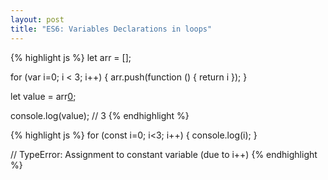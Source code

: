 ```yaml
---
layout: post
title: "ES6: Variables Declarations in loops"
---
```


<!-- {% highlight js %}
{% endhighlight %} -->

{% highlight js %}
let arr = [];

for (var i=0; i < 3; i++) {
    arr.push(function () { return i });
}

let value = arr[0]();

console.log(value); // 3
{% endhighlight %}


{% highlight js %}
for (const i=0; i<3; i++) {
    console.log(i);
}

// TypeError: Assignment to constant variable (due to i++)
{% endhighlight %}


<!-- {% highlight js %}
{% endhighlight %} -->
